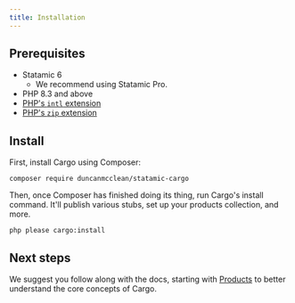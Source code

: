 ```yaml
---
title: Installation
---
```


## Prerequisites
* Statamic 6
	* We recommend using Statamic Pro.
* PHP 8.3 and above
* [PHP's `intl` extension](https://www.php.net/manual/en/book.intl.php)
* [PHP's `zip` extension](https://www.php.net/manual/en/book.zip.php)

## Install

First, install Cargo using Composer:

```
composer require duncanmcclean/statamic-cargo
```

Then, once Composer has finished doing its thing, run Cargo's install command. It'll publish various stubs, set up your products collection, and more.

```
php please cargo:install
```

## Next steps
We suggest you follow along with the docs, starting with [Products](/docs/products) to better understand the core concepts of Cargo.